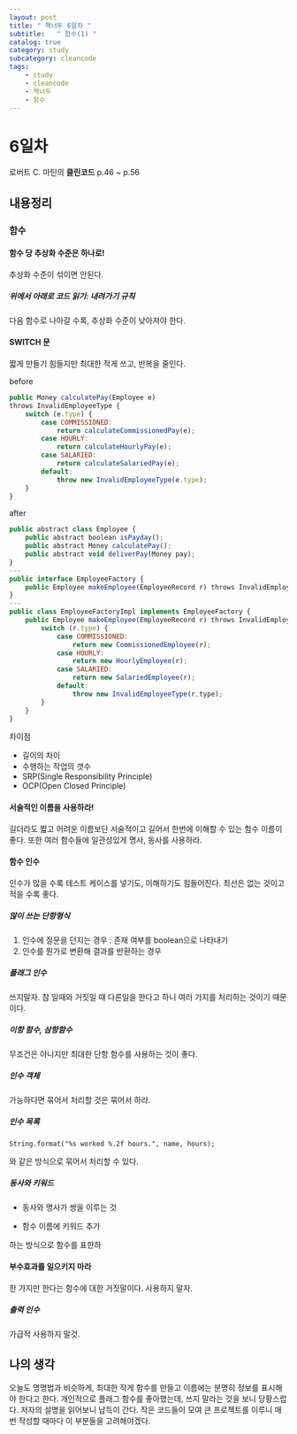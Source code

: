 ```yaml
---
layout: post
title: " 책너두 6일차 "
subtitle:   " 함수(1) "
catalog: true
category: study
subcategory: cleancode
tags:
    - study
    - cleancode
    - 책너두
    - 함수
---
```


# 6일차

로버트 C. 마틴의 **클린코드** p.46 ~ p.56



## 내용정리

### 함수

#### 함수 당 추상화 수준은 하나로!

추상화 수준이 섞이면 안된다.

##### 위에서 아래로 코드 읽기: 내려가기 규칙

다음 함수로 나아갈 수록, 추상화 수준이 낮아져야 한다.

#### SWITCH 문

짧게 만들기 힘들지만 최대한 적게 쓰고, 반복을 줄인다.

before

```javascript
public Money calculatePay(Employee e)
throws InvalidEmployeeType {
    switch (e.type) {
        case COMMISSIONED:
            return calculateCommissionedPay(e);
        case HOURLY:
            return calculateHourlyPay(e);
        case SALARIED:
            return calculateSalariedPay(e);
        default:
            throw new InvalidEmployeeType(e.type);
    }
}
```



after

```javascript
public abstract class Employee {
    public abstract boolean isPayday();
    public abstract Money calculatePay();
    public abstract void deliverPay(Money pay);
}
---
public interface EmployeeFactory {
    public Employee makeEmployee(EmployeeRecord r) throws InvalidEmployeeType;
}
---
public class EmployeeFactoryImpl implements EmployeeFactory {
    public Employee makeEmployee(EmployeeRecord r) throws InvalidEmployeeType {
        switch (r.type) {
            case COMMISSIONED:
                return new CommissionedEmployee(r);
            case HOURLY:
                return new HourlyEmployee(r);
            case SALARIED:
                return new SalariedEmployee(r);
            default:
                throw new InvalidEmployeeType(r,type);
        }
    }
}
```

차이점

- 길이의 차이
- 수행하는 작업의 갯수
- SRP(Single Responsibility Principle)
- OCP(Open Closed Principle)



#### 서술적인 이름을 사용하라!

길더라도 짧고 어려운 이름보단 서술적이고 길어서 한번에 이해할 수 있는 함수 이름이 좋다. 또한 여러 함수들에 일관성있게 명사, 동사를 사용하라.

#### 함수 인수

인수가 많을 수록 테스트 케이스를 넣기도, 이해하기도 힘들어진다. 최선은 없는 것이고 적을 수록 좋다.

##### 많이 쓰는 단항형식

1. 인수에 질문을 던지는 경우 : 존재 여부를 boolean으로 나타내기
2. 인수를 뭔가로 변환해 결과를 반환하는 경우

##### 플래그 인수

쓰지말자. 참 일때와 거짓일 때 다른일을 한다고 하니 여러 가지를 처리하는 것이기 때문이다.

##### 이항 함수, 삼항함수

무조건은 아니지만 최대한 단항 함수를 사용하는 것이 좋다.

##### 인수 객체

가능하다면 묶어서 처리할 것은 묶어서 하라.

##### 인수 목록

`String.format("%s worked %.2f hours.", name, hours);`

와 같은 방식으로 묶어서 처리할 수 있다.

##### 동사와 키워드

- 동사와 명사가 쌍을 이루는 것

- 함수 이름에 키워드 추가

하는 방식으로 함수를 표햔하

#### 부수효과를 일으키지 마라

한 가지만 한다는 함수에 대한 거짓말이다. 사용하지 말자.

##### 출력 인수

가급적 사용하지 말것.



## 나의 생각

오늘도 명명법과 비슷하게, 최대한 작게 함수를 만들고 이름에는 분명히 정보를 표시해야 한다고 한다.  개인적으로 플래그 함수를 좋아했는데, 쓰지 말라는 것을 보니 당황스럽다. 저자의 설명을 읽어보니 납득이 간다. 작은 코드들이 모여 큰 프로젝트를 이루니 매 번 작성할 때마다 이 부분들을 고려해야겠다.